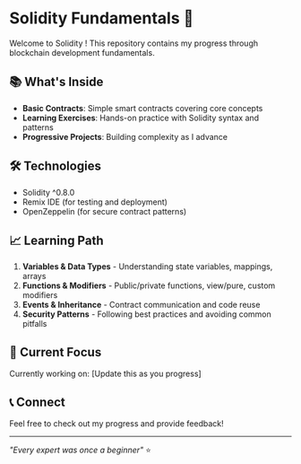 # Solidity Fundamentals 🔗

Welcome to Solidity ! This repository contains my progress through blockchain development fundamentals.

## 📚 What's Inside

- **Basic Contracts**: Simple smart contracts covering core concepts
- **Learning Exercises**: Hands-on practice with Solidity syntax and patterns
- **Progressive Projects**: Building complexity as I advance

## 🛠️ Technologies

- Solidity ^0.8.0
- Remix IDE (for testing and deployment)
- OpenZeppelin (for secure contract patterns)

## 📈 Learning Path

1. **Variables & Data Types** - Understanding state variables, mappings, arrays
2. **Functions & Modifiers** - Public/private functions, view/pure, custom modifiers
3. **Events & Inheritance** - Contract communication and code reuse
4. **Security Patterns** - Following best practices and avoiding common pitfalls

## 🎯 Current Focus

Currently working on: [Update this as you progress]

## 📞 Connect

Feel free to check out my progress and provide feedback!

---
*"Every expert was once a beginner"* ⭐
